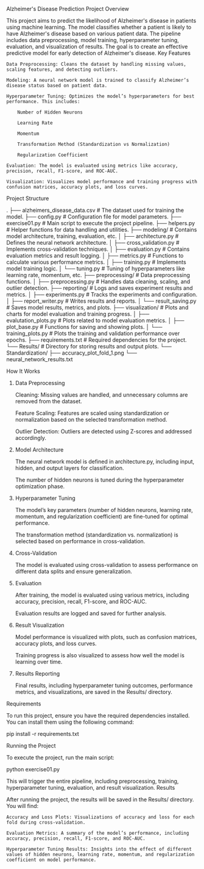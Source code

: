 Alzheimer's Disease Prediction
Project Overview

This project aims to predict the likelihood of Alzheimer's disease in patients using machine learning. The model classifies whether a patient is likely to have Alzheimer's disease based on various patient data. The pipeline includes data preprocessing, model training, hyperparameter tuning, evaluation, and visualization of results. The goal is to create an effective predictive model for early detection of Alzheimer's disease.
Key Features

    Data Preprocessing: Cleans the dataset by handling missing values, scaling features, and detecting outliers.

    Modeling: A neural network model is trained to classify Alzheimer’s disease status based on patient data.

    Hyperparameter Tuning: Optimizes the model’s hyperparameters for best performance. This includes:

        Number of Hidden Neurons

        Learning Rate

        Momentum

        Transformation Method (Standardization vs Normalization)

        Regularization Coefficient

    Evaluation: The model is evaluated using metrics like accuracy, precision, recall, F1-score, and ROC-AUC.

    Visualization: Visualizes model performance and training progress with confusion matrices, accuracy plots, and loss curves.

Project Structure

.
├── alzheimers_disease_data.csv         # The dataset used for training the model.
├── config.py                           # Configuration file for model parameters.
├── exercise01.py                       # Main script to execute the project pipeline.
├── helpers.py                          # Helper functions for data handling and utilities.
├── modeling/                           # Contains model architecture, training, evaluation, etc.
│   ├── architecture.py                 # Defines the neural network architecture.
│   ├── cross_validation.py             # Implements cross-validation techniques.
│   ├── evaluation.py                   # Contains evaluation metrics and result logging.
│   ├── metrics.py                      # Functions to calculate various performance metrics.
│   ├── training.py                     # Implements model training logic.
│   └── tuning.py                       # Tuning of hyperparameters like learning rate, momentum, etc.
├── preprocessing/                      # Data preprocessing functions.
│   ├── preprocessing.py                # Handles data cleaning, scaling, and outlier detection.
├── reporting/                          # Logs and saves experiment results and metrics.
│   ├── experiments.py                  # Tracks the experiments and configuration.
│   ├── report_writer.py                # Writes results and reports.
│   └── result_saving.py                # Saves model results, metrics, and plots.
├── visualization/                      # Plots and charts for model evaluation and training progress.
│   ├── evalutation_plots.py            # Plots related to model evaluation metrics.
│   ├── plot_base.py                    # Functions for saving and showing plots.
│   └── training_plots.py               # Plots the training and validation performance over epochs.
├── requirements.txt                   # Required dependencies for the project.
└── Results/                            # Directory for storing results and output plots.
    └── Standardization/
        ├── accuracy_plot_fold_1.png
        └── neural_network_results.txt

How It Works
1. Data Preprocessing

    Cleaning: Missing values are handled, and unnecessary columns are removed from the dataset.

    Feature Scaling: Features are scaled using standardization or normalization based on the selected transformation method.

    Outlier Detection: Outliers are detected using Z-scores and addressed accordingly.

2. Model Architecture

    The neural network model is defined in architecture.py, including input, hidden, and output layers for classification.

    The number of hidden neurons is tuned during the hyperparameter optimization phase.

3. Hyperparameter Tuning

    The model’s key parameters (number of hidden neurons, learning rate, momentum, and regularization coefficient) are fine-tuned for optimal performance.

    The transformation method (standardization vs. normalization) is selected based on performance in cross-validation.

4. Cross-Validation

    The model is evaluated using cross-validation to assess performance on different data splits and ensure generalization.

5. Evaluation

    After training, the model is evaluated using various metrics, including accuracy, precision, recall, F1-score, and ROC-AUC.

    Evaluation results are logged and saved for further analysis.

6. Result Visualization

    Model performance is visualized with plots, such as confusion matrices, accuracy plots, and loss curves.

    Training progress is also visualized to assess how well the model is learning over time.

7. Results Reporting

    Final results, including hyperparameter tuning outcomes, performance metrics, and visualizations, are saved in the Results/ directory.

Requirements

To run this project, ensure you have the required dependencies installed. You can install them using the following command:

pip install -r requirements.txt

Running the Project

To execute the project, run the main script:

python exercise01.py

This will trigger the entire pipeline, including preprocessing, training, hyperparameter tuning, evaluation, and result visualization.
Results

After running the project, the results will be saved in the Results/ directory. You will find:

    Accuracy and Loss Plots: Visualizations of accuracy and loss for each fold during cross-validation.

    Evaluation Metrics: A summary of the model’s performance, including accuracy, precision, recall, F1-score, and ROC-AUC.

    Hyperparameter Tuning Results: Insights into the effect of different values of hidden neurons, learning rate, momentum, and regularization coefficient on model performance.

